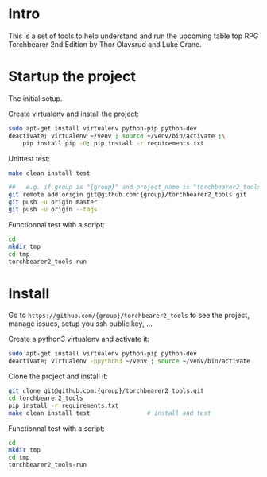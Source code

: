 # Intro
This is a set of tools to help understand and run the upcoming table top RPG Torchbearer 2nd Edition by Thor Olavsrud and Luke Crane.

# Startup the project

The initial setup.

Create virtualenv and install the project:
```bash
sudo apt-get install virtualenv python-pip python-dev
deactivate; virtualenv ~/venv ; source ~/venv/bin/activate ;\
    pip install pip -U; pip install -r requirements.txt
```

Unittest test:
```bash
make clean install test
```

```bash
##   e.g. if group is "{group}" and project_name is "torchbearer2_tools"
git remote add origin git@github.com:{group}/torchbearer2_tools.git
git push -u origin master
git push -u origin --tags
```

Functionnal test with a script:

```bash
cd
mkdir tmp
cd tmp
torchbearer2_tools-run
```

# Install

Go to `https://github.com/{group}/torchbearer2_tools` to see the project, manage issues,
setup you ssh public key, ...

Create a python3 virtualenv and activate it:

```bash
sudo apt-get install virtualenv python-pip python-dev
deactivate; virtualenv -ppython3 ~/venv ; source ~/venv/bin/activate
```

Clone the project and install it:

```bash
git clone git@github.com:{group}/torchbearer2_tools.git
cd torchbearer2_tools
pip install -r requirements.txt
make clean install test                # install and test
```
Functionnal test with a script:

```bash
cd
mkdir tmp
cd tmp
torchbearer2_tools-run
```
